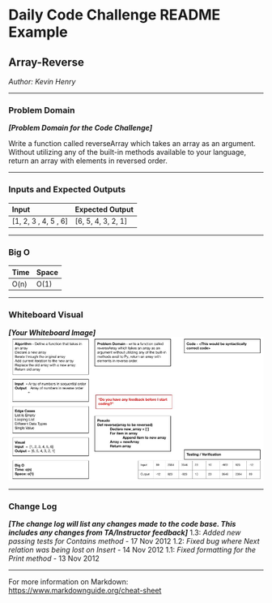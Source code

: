 # Daily Code Challenge README Example

## Array-Reverse
*Author: Kevin Henry*

---

### Problem Domain
***[Problem Domain for the Code Challenge]***

Write a function called reverseArray which takes an array as an argument. Without utilizing any of the built-in methods available to your language, return an array with elements in reversed order.

---

### Inputs and Expected Outputs

| Input | Expected Output |
| :----------- | :----------- |
| [1, 2, 3 , 4, 5 , 6] | [6, 5, 4, 3, 2, 1] |


---

### Big O


| Time | Space |
| :----------- | :----------- |
| O(n) | O(1) |


---


### Whiteboard Visual
***[Your Whiteboard Image]***
![array-reverse](python/code_challenges/img/array-reverse.jpg)


---

### Change Log
***[The change log will list any changes made to the code base. This includes any changes from TA/Instructor feedback]***
1.3: *Added new passing tests for Contains method* - 17 Nov 2012
1.2: *Fixed bug where Next relation was being lost on Insert* - 14 Nov 2012
1.1: *Fixed formatting for the Print method* - 13 Nov 2012

---

For more information on Markdown: https://www.markdownguide.org/cheat-sheet
